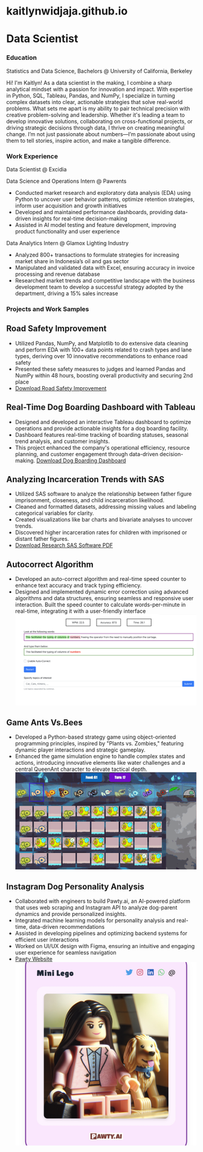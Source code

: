 # kaitlynwidjaja.github.io
# Data Scientist 
### Education 
Statistics and Data Science, Bachelors @ University of California, Berkeley

Hi! I'm Kaitlyn! As a data scientist in the making, I combine a sharp analytical mindset with a passion for innovation and impact. With expertise in Python, SQL, Tableau, Pandas, and NumPy, I specialize in turning complex datasets into clear, actionable strategies that solve real-world problems. What sets me apart is my ability to pair technical precision with creative problem-solving and leadership. Whether it's leading a team to develop innovative solutions, collaborating on cross-functional projects, or driving strategic decisions through data, I thrive on creating meaningful change. I’m not just passionate about numbers—I’m passionate about using them to tell stories, inspire action, and make a tangible difference.

### Work Experience 
Data Scientist @ Excidia 

Data Science and Operations Intern @ Pawrents 
- Conducted market research and exploratory data analysis (EDA) using Python to uncover user behavior patterns, optimize retention strategies, inform user acquisition and growth initiatives
- Developed and maintained performance dashboards, providing data-driven insights for real-time decision-making
- Assisted in AI model testing and feature development, improving product functionality and user experience

Data Analytics Intern @ Glamox Lighting Industry
- Analyzed 800+ transactions to formulate strategies for increasing market share in Indonesia’s oil and gas sector
- Manipulated and validated data with Excel, ensuring accuracy in invoice processing and revenue database
- Researched market trends and competitive landscape with the business development team to develop a successful
strategy adopted by the department, driving a 15% sales increase


### Projects and Work Samples

## Road Safety Improvement
- Utilized Pandas, NumPy, and Matplotlib to do extensive data cleaning and perform EDA with 100+ data points related to crash types and lane types, deriving over 10 innovative recommendations to enhance road safety
- Presented these safety measures to judges and learned Pandas and NumPy within 48 hours, boosting overall productivity and securing 2nd place
- [Download Road Safety Improvement](/assets/ShowcaseBeamTeam.pdf)


  

## Real-Time Dog Boarding Dashboard with Tableau
- Designed and developed an interactive Tableau dashboard to optimize operations and provide actionable insights for a dog boarding facility. 
- Dashboard features real-time tracking of boarding statuses, seasonal trend analysis, and customer insights. 
- This project enhanced the company's operational efficiency, resource planning, and customer engagement through data-driven decision-making.
  [Download Dog Boarding Dashboard](/assets/Dashboard.pdf)

## Analyzing Incarceration Trends with SAS
- Utilized SAS software to analyze the relationship between father figure imprisonment, closeness, and child incarceration likelihood. 
- Cleaned and formatted datasets, addressing missing values and labeling categorical variables for clarity. 
- Created visualizations like bar charts and bivariate analyses to uncover trends. 
- Discovered higher incarceration rates for children with imprisoned or distant father figures.
- [Download Research SAS Software PDF](/assets/ResearchSASsoftware.pdf)

## Autocorrect Algorithm
- Developed an auto-correct algorithm and real-time speed counter to enhance text accuracy and track typing efficiency. 
- Designed and implemented dynamic error correction using advanced algorithms and data structures, ensuring seamless and responsive user interaction. Built the speed  counter to calculate words-per-minute in real-time, integrating it with a user-friendly interface
![autocorrectimage](/assets/autocorrect.png)


## Game Ants Vs.Bees
- Developed a Python-based strategy game using object-oriented programming principles, inspired by "Plants vs. Zombies," featuring dynamic player interactions and strategic gameplay. 
- Enhanced the game simulation engine to handle complex states and actions, introducing innovative elements like water challenges and a central QueenAnt character to elevate tactical depth.
![ants](/assets/antsvsbees.gif)

## Instagram Dog Personality Analysis
- Collaborated with engineers to build Pawty.ai, an AI-powered platform that uses web scraping and Instagram API to analyze dog-parent dynamics and provide personalized insights. 
- Integrated machine learning models for personality analysis and real-time, data-driven recommendations
- Assisted in developing pipelines and optimizing backend systems for efficient user interactions
- Worked on UI/UX design with Figma, ensuring an intuitive and engaging user experience for seamless navigation
- [Pawty Website](https://pawty.ai/)
![image](/assets/pawtyimage.jpg)







  



